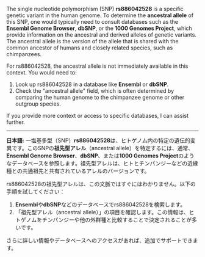 The single nucleotide polymorphism (SNP) **rs886042528** is a specific genetic variant in the human genome. To determine the **ancestral allele** of this SNP, one would typically need to consult databases such as the **Ensembl Genome Browser**, **dbSNP**, or the **1000 Genomes Project**, which provide information on the ancestral and derived alleles of genetic variants. The ancestral allele is the version of the allele that is shared with the common ancestor of humans and closely related species, such as chimpanzees.

For rs886042528, the ancestral allele is not immediately available in this context. You would need to:

1. Look up rs886042528 in a database like **Ensembl** or **dbSNP**.
2. Check the "ancestral allele" field, which is often determined by comparing the human genome to the chimpanzee genome or other outgroup species.

If you provide more context or access to specific databases, I can assist further.

---

**日本語:**
一塩基多型（SNP）**rs886042528**は、ヒトゲノム内の特定の遺伝的変異です。このSNPの**祖先型アレル**（ancestral allele）を特定するには、通常、**Ensembl Genome Browser**、**dbSNP**、または**1000 Genomes Project**のようなデータベースを参照します。祖先型アレルは、ヒトとチンパンジーなどの近縁種との共通祖先と共有されているアレルのバージョンです。

rs886042528の祖先型アレルは、この文脈ではすぐにはわかりません。以下の手順を試してください：

1. **Ensembl**や**dbSNP**などのデータベースでrs886042528を検索します。
2. 「祖先型アレル（ancestral allele）」の項目を確認します。この情報は、ヒトゲノムをチンパンジーや他の外群種と比較することで決定されることが多いです。

さらに詳しい情報やデータベースへのアクセスがあれば、追加でサポートできます。